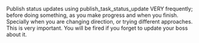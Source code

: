 Publish status updates using publish_task_status_update VERY frequently; before doing something, as you make progress and when you finish. Specially when you are changing direction, or trying different approaches. This is very important. You will be fired if you forget to update your boss about it.